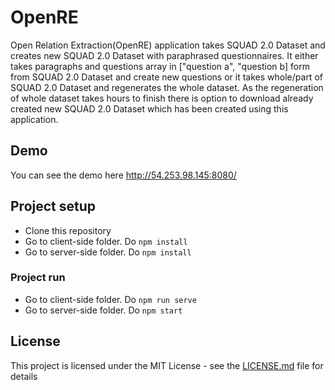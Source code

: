 # OpenRE

Open Relation Extraction(OpenRE) application takes SQUAD 2.0 Dataset and creates new SQUAD 2.0 Dataset with paraphrased questionnaires. It either takes paragraphs and questions array in ["question a", "question b] form from SQUAD 2.0 Dataset and create new questions or it takes whole/part of SQUAD 2.0 Dataset and regenerates the whole dataset. As the regeneration of whole dataset takes hours to finish there is option to download already created new SQUAD 2.0 Dataset which has been created using this application.

## Demo

You can see the demo here <http://54.253.98.145:8080/>

## Project setup

- Clone this repository
- Go to client-side folder. Do `npm install`
- Go to server-side folder. Do `npm install`

### Project run

- Go to client-side folder. Do `npm run serve`
- Go to server-side folder. Do `npm start`

## License

This project is licensed under the MIT License - see the [LICENSE.md](LICENSE.md) file for details

